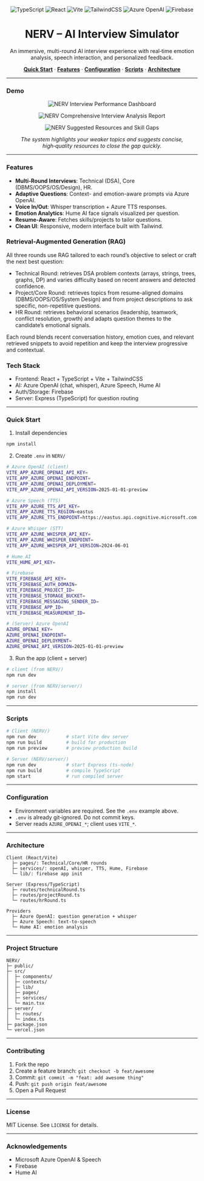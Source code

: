 <div align="center">

<img src="https://img.shields.io/badge/TypeScript-5.x-3178C6?logo=typescript&logoColor=white" alt="TypeScript" />
<img src="https://img.shields.io/badge/React-18-61DAFB?logo=react&logoColor=0A0A0A" alt="React" />
<img src="https://img.shields.io/badge/Vite-5-646CFF?logo=vite&logoColor=white" alt="Vite" />
<img src="https://img.shields.io/badge/TailwindCSS-3-38BDF8?logo=tailwindcss&logoColor=white" alt="TailwindCSS" />
<img src="https://img.shields.io/badge/Azure%20OpenAI-GPT--4.x-0078D4?logo=microsoftazure&logoColor=white" alt="Azure OpenAI" />
<img src="https://img.shields.io/badge/Firebase-Auth%20%7C%20Storage-FFCA28?logo=firebase&logoColor=0A0A0A" alt="Firebase" />

<h1>NERV – AI Interview Simulator</h1>
<p>An immersive, multi-round AI interview experience with real‑time emotion analysis, speech interaction, and personalized feedback.</p>

<p>
  <a href="#quick-start"><strong>Quick Start</strong></a> ·
  <a href="#features"><strong>Features</strong></a> ·
  <a href="#configuration"><strong>Configuration</strong></a> ·
  <a href="#scripts"><strong>Scripts</strong></a> ·
  <a href="#architecture"><strong>Architecture</strong></a>
</p>
</div>

---

### Demo

<p align="center">
  <img src="src/utils/Screenshot%20(851).png" alt="NERV Interview Performance Dashboard" />
</p>

<p align="center">
  <img src="src/utils/Screenshot%20(852).png" alt="NERV Comprehensive Interview Analysis Report" />
</p>

<p align="center">
  <img src="src/utils/Screenshot%20(853).png" alt="NERV Suggested Resources and Skill Gaps" />
</p>

<p align="center"><em>The system highlights your weaker topics and suggests concise, high‑quality resources to close the gap quickly.</em></p>

---

### Features

- **Multi‑Round Interviews**: Technical (DSA), Core (DBMS/OOPS/OS/Design), HR.
- **Adaptive Questions**: Context- and emotion-aware prompts via Azure OpenAI.
- **Voice In/Out**: Whisper transcription + Azure TTS responses.
- **Emotion Analytics**: Hume AI face signals visualized per question.
- **Resume‑Aware**: Fetches skills/projects to tailor questions.
- **Clean UI**: Responsive, modern interface built with Tailwind.

### Retrieval-Augmented Generation (RAG)

All three rounds use RAG tailored to each round’s objective to select or craft the next best question:

- Technical Round: retrieves DSA problem contexts (arrays, strings, trees, graphs, DP) and varies difficulty based on recent answers and detected confidence.
- Project/Core Round: retrieves topics from resume-aligned domains (DBMS/OOPS/OS/System Design) and from project descriptions to ask specific, non-repetitive questions.
- HR Round: retrieves behavioral scenarios (leadership, teamwork, conflict resolution, growth) and adapts question themes to the candidate’s emotional signals.

Each round blends recent conversation history, emotion cues, and relevant retrieved snippets to avoid repetition and keep the interview progressive and contextual.

### Tech Stack

- Frontend: React + TypeScript + Vite + TailwindCSS
- AI: Azure OpenAI (chat, whisper), Azure Speech, Hume AI
- Auth/Storage: Firebase
- Server: Express (TypeScript) for question routing

---

### Quick Start

1) Install dependencies
```bash
npm install
```

2) Create `.env` in `NERV/`
```bash
# Azure OpenAI (client)
VITE_APP_AZURE_OPENAI_API_KEY=
VITE_APP_AZURE_OPENAI_ENDPOINT=
VITE_APP_AZURE_OPENAI_DEPLOYMENT=
VITE_APP_AZURE_OPENAI_API_VERSION=2025-01-01-preview

# Azure Speech (TTS)
VITE_APP_AZURE_TTS_API_KEY=
VITE_APP_AZURE_TTS_REGION=eastus
VITE_APP_AZURE_TTS_ENDPOINT=https://eastus.api.cognitive.microsoft.com

# Azure Whisper (STT)
VITE_APP_AZURE_WHISPER_API_KEY=
VITE_APP_AZURE_WHISPER_ENDPOINT=
VITE_APP_AZURE_WHISPER_API_VERSION=2024-06-01

# Hume AI
VITE_HUME_API_KEY=

# Firebase
VITE_FIREBASE_API_KEY=
VITE_FIREBASE_AUTH_DOMAIN=
VITE_FIREBASE_PROJECT_ID=
VITE_FIREBASE_STORAGE_BUCKET=
VITE_FIREBASE_MESSAGING_SENDER_ID=
VITE_FIREBASE_APP_ID=
VITE_FIREBASE_MEASUREMENT_ID=

# (Server) Azure OpenAI
AZURE_OPENAI_KEY=
AZURE_OPENAI_ENDPOINT=
AZURE_OPENAI_DEPLOYMENT=
AZURE_OPENAI_API_VERSION=2025-01-01-preview
```

3) Run the app (client + server)
```bash
# client (from NERV/)
npm run dev

# server (from NERV/server/)
npm install
npm run dev
```

---

### Scripts

```bash
# Client (NERV/)
npm run dev           # start Vite dev server
npm run build         # build for production
npm run preview       # preview production build

# Server (NERV/server/)
npm run dev           # start Express (ts-node)
npm run build         # compile TypeScript
npm start             # run compiled server
```

---

### Configuration

- Environment variables are required. See the `.env` example above.
- `.env` is already git‑ignored. Do not commit keys.
- Server reads `AZURE_OPENAI_*`; client uses `VITE_*`.

---

### Architecture

```text
Client (React/Vite)
  ├─ pages/: Technical/Core/HR rounds
  ├─ services/: openAI, whisper, TTS, Hume, Firebase
  └─ lib/: firebase app init

Server (Express/TypeScript)
  ├─ routes/technicalRound.ts
  ├─ routes/projectRound.ts
  └─ routes/hrRound.ts

Providers
  ├─ Azure OpenAI: question generation + whisper
  ├─ Azure Speech: text-to-speech
  └─ Hume AI: emotion analysis
```

---

### Project Structure

```text
NERV/
├─ public/
├─ src/
│  ├─ components/
│  ├─ contexts/
│  ├─ lib/
│  ├─ pages/
│  ├─ services/
│  └─ main.tsx
├─ server/
│  ├─ routes/
│  └─ index.ts
├─ package.json
└─ vercel.json
```

---

### Contributing

1. Fork the repo
2. Create a feature branch: `git checkout -b feat/awesome`
3. Commit: `git commit -m "feat: add awesome thing"`
4. Push: `git push origin feat/awesome`
5. Open a Pull Request

---

### License

MIT License. See `LICENSE` for details.

---

### Acknowledgements

- Microsoft Azure OpenAI & Speech
- Firebase
- Hume AI
